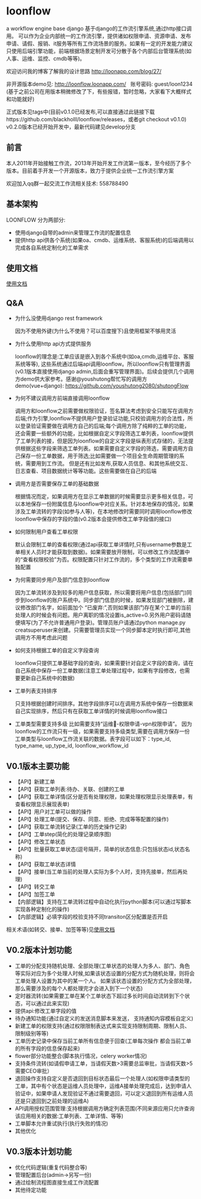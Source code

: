 # loonflow
a workflow engine base django
基于django的工作流引擎系统,通过http接口调用。 可以作为企业内部统一的工作流引擎，提供诸如权限申请、资源申请、发布申请、请假、报销、it服务等所有工作流场景的服务。如果有一定的开发能力建议只使用后端引擎功能，前端根据场景定制开发可分散于各个内部后台管理系统(如人事、运维、监控、cmdb等等)。

欢迎访问我的博客了解我的设计思路 http://loonapp.com/blog/27/

非开源版本demo见: http://loonflow.loonapp.com/    账号密码: guest/loon1234  (基于之前公司在用版本稍微修改了下，有些报错，暂时忽略，大家看下大概样式和功能就好)

正式版本见tags中(目前v0.1.0已经发布,可以直接通过此链接下载https://github.com/blackholll/loonflow/releases，或者git checkout v0.1.0)
v0.2.0版本已经开始开发中，最新代码建见develop分支

## 前言
本人2011年开始接触工作流，2013年开始开发工作流第一版本，至今经历了多个版本。目前着手开发一个开源版本，致力于提供企业统一工作流引擎方案

欢迎加入qq群一起交流工作流相关技术: 558788490



## 基本架构
LOONFLOW 分为两部分:
- 使用django自带的admin来管理工作流的配置信息 
- 提供http api供各个系统(如果oa、cmdb、运维系统、客服系统)的后端调用以完成各自系统定制化的工单需求


## 使用文档
[使用文档](docs/index.md)

## Q&A
-  为什么没使用django rest framework

    因为不使用外键(为什么不使用？可以百度搜下)且使用框架不够用灵活

- 为什么使用http api方式提供服务

    loonflow的理念是:工单应该是嵌入到各个系统中(如oa,cmdb,运维平台、客服系统等等), 这些系统通过后端api调用loonflow。所以loonflow只有管理界面(v0.1版本直接使用django admin,后面会重写管理界面)。后续会提供几个调用方demo供大家参考。感谢@youshutong帮忙写的调用方demo(vue+django):
    https://github.com/youshutong2080/shutongFlow

- 为何不建议调用方前端直接调用loonflow

    调用方和loonflow之前需要做权限验证，签名算法考虑到安全只能写在调用方后端;作为引擎,loonflow不提供用户登录验证功能,只校验调用方的合法性，所以登录验证需要做在调用方自己的后端;每个调用方除了纯粹的工单的功能，还会需要一些额外的功能，比如根据自定义字段筛选工单列表，loonflow提供了工单列表的接，但是因为loonflow的自定义字段是纵表形式存储的，无法提供根据这些字段来筛选工单列表。如果需要自定义字段的筛选，需要调用方自己保存一份工单数据，用于筛选;比如需要做一个项目全生命周期管理的系统，需要用到工作流。 但是还有比如发布,获取人员信息、和其他系统交互、日志查看、项目数据统计等等功能。这些需要做在自己的后端

- 调用方是否需要保存工单的基础数据

    根据情况而定，如果调用方在显示工单数据的时候需要显示更多相关信息，可以本地保存一份附属信息与loonflow中对应关系。针对本地保存的情况，如果涉及工单流转的字段(如参与人等)，在本地修改时需要同时调用loonflow修改loonflow中保存的字段的值(v0.2版本会提供修改工单字段值的接口)

- 如何限制用户查看工单权限
  
    默认会限制工单的查看权限(通过api获取工单详情时,只有username参数是工单相关人员时才能获取到数据)。如果需要放开限制，可以修改工作流配置中的“查看权限校验”为否。权限配置只针对工作流的，多个类型的工作流需要单独配置

- 为何需要同步用户及部门信息到loonflow

    因为工单流转涉及到较多的用户信息获取，所以需要将用户信息(包括部门)同步到loonflow的账户系统中。同步部门信息的时候，如果发现部门被删除，建议修改部门名字，如前面加个 “已废弃:”,否则如果该部门存在某个工单的当前处理人的时候会有问题。用户离职的情况设置is_active=0.另外用户密码请随便填写(为了不允许普通用户登录)。管理员账户请通过python manage.py creatsuperuser来创建。只需要管理员实现一个同步脚本定时执行即可,其他调用方不用考虑此问题

- 如何支持根据工单的自定义字段查询

    loonflow只提供工单基础字段的查询，如果需要针对自定义字段的查询，请在自己系统中保存一份工单数据(注意工单处理过程中，如果有字段修改，也需要更新自己系统中的数据)
    
- 工单列表支持排序

    只支持根据创建时间排序。其他字段排序可以在调用方系统中保存一份数据来自己实现排序，然后只有在获取工单详情的时候调用loonflow接口

- 工单类型需要支持多级
    比如需要支持“运维-权限申请-vpn权限申请”。 因为loonflow的工作流只有一级，如果需要支持多级类型,需要在调用方保存一份工单类型与loonflow工作流关联的数据。表字段可以如下：type_id, type_name, up_type_id, loonflow_workflow_id

## V0.1版本主要功能
- 【API】新建工单
- 【API】获取工单列表:待办、关联、创建的工单
- 【API】获取工单详情(区分是否有处理权限，如果处理权限显示处理表单，有查看权限显示展现表单)
- 【API】用户对工单可以做的操作
- 【API】处理工单(提交、保存、同意、拒绝、完成等等配置的操作)
- 【API】获取工单流转记录(工单的历史操作记录)
- 【API】工单step(简化的处理记录顺序图)
- 【API】修改工单状态
- 【API】批量获取工单状态(逗号隔开，简单的状态信息:只包括状态id,状态名称)
- 【API】获取工单状态详情
- 【API】接单(当工单当前的处理人实际为多个人时，支持先接单，然后再处理)
- 【API】转交工单
- 【API】加签工单
- 【内部逻辑】支持在工单流转过程中自动化执行python脚本(可以通过写脚本实现各种定制化的操作)
- 【内部逻辑】必填字段的校验支持不同transiton区分配置是否开启

相关术语(如转交、接单、加签等等)见[使用文档](docs/index.md)


## V0.2版本计划功能
- 工单的分配支持随机处理、全部处理(工单状态的处理人为多人、部门、角色等实际对应为多个处理人时候,如果该状态设置的分配方式为随机处理，则将会工单处理人设置为其中的某一个人。 如果该状态设置的分配方式为全部处理，那么需要涉及的每个人都处理完才会进入到下一个状态)
- 定时器流转(如果需要工单在某个工单状态下超过多长时间自动流转到下个状态，可以通过此来实现)
- 提供api:修改工单字段的值
- 待办通知功能(通过自定义的发送消息脚本来发送， 支持通知内容模板自定义)
- 新建工单的权限支持(通过权限限制表达式来实现支持限制周期、限制人员、限制级别等等)
- 工单历史记录中保存当前工单所有信息便于回查(工单每次操作 都会当前工单的所有字段的信息保存起来)
- flower部分功能整合(脚本执行情况，celery worker情况)
- 支持条件流转(如请假申请工单，当请假天数>3需要总监审批，当请假天数>5需要CEO审批）
- 退回操作支持自定义是否退回到目标状态最后一个处理人(如权限申请类型的工单，其中有个状态是运维人员处理中，运维A接单处理完成后，达到申请人验证中，如果申请人发现验证不通过需要退回，可以定义退回到所有运维人员还是只退回到之前处理的运维A)
- API调用授权范围管理:支持根据调用方确定列表范围(不同来源应用只允许查询该应用相关的数据:工单列表、工单详情、等等)
- 工单脚本允许重试执行(执行失败的情况)
- 其他优化

## V0.3版本计划功能
- 优化代码逻辑(重复代码整合等)
- 管理配置后台(admin->另写一份)
- 通过绘制流程图直接生成工作流配置
- 其他待定功能
